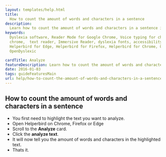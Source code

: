 ```yaml
---
layout: templates/help.html
title:
  How to count the amount of words and characters in a sentence
description:
  Learn how to count the amount of words and characters in a sentence in Chrome, Firefox and Edge.
keywords:
  Dyslexia software, Reader Mode for Google Chrome, Voice typing for chrome, Text to speech for
  chrome,  text reader, Immersive Reader, dyslexia fonts, accessibility software, dyslexia software,
  Helperbird for Edge, Helperbird for Firefox, Helperbird for Chrome, Opendyslexic for Chrome,
  OpenDyslexic

cardTitle: Analyze
featureDescription: Learn how to count the amount of words and characters in a sentence
date: 2016-01-03
tags: guideFeaturesMain
url: help/how-to-count-the-amount-of-words-and-characters-in-a-sentence/
---
```


## How to count the amount of words and characters in a sentence

- You first need to highlight the text you want to analyze.
- Open Helperbird on Chrome, Firefox or Edge
- Scroll to the **Analyze** card.
- Click the **analyze text**.
- It will now tell you the amount of words and characters in the highlighted text.
- Thats it.
